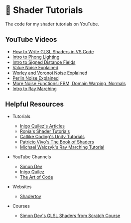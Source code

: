 # 🎨 Shader Tutorials

The code for my shader tutorials on YouTube.

## YouTube Videos

- [How to Write GLSL Shaders in VS Code](https://www.youtube.com/watch?v=7UvpTTEE1Hs)
- [Intro to Phong Lighting](https://www.youtube.com/watch?v=LKXAIuCaKAQ)
- [Intro to Signed Distance Fields](https://www.youtube.com/watch?v=pEdlZ9W2Xs0)
- [Value Noise Explained](https://www.youtube.com/watch?v=KllOFoUnKhU)
- [Worley and Voronoi Noise Explained](https://www.youtube.com/watch?v=vcfIJ5Uu6Qw)
- [Perlin Noise Explained](https://www.youtube.com/watch?v=7fd331zsie0)
- [More Noise Functions: FBM, Domain Warping, Normals](https://www.youtube.com/watch?v=cWiLGZPwXCs)
- [Intro to Ray Marching](https://www.youtube.com/watch?v=TSAIR03FPfY)

## Helpful Resources

- Tutorials

  - [Inigo Quilez's Articles](https://iquilezles.org/articles/)
  - [Ronja's Shader Tutorials](https://ronja-tutorials.com/)
  - [Catlike Coding's Unity Tutorials](https://catlikecoding.com/unity/tutorials/)
  - [Patricio Vivo's The Book of Shaders](https://thebookofshaders.com/)
  - [Michael Walczyk's Ray Marching Tutorial](https://michaelwalczyk.com/blog-ray-marching.html)

- YouTube Channels

  - [Simon Dev](https://www.youtube.com/@simondev758)
  - [Inigo Quilez](https://www.youtube.com/@InigoQuilez)
  - [The Art of Code](https://www.youtube.com/@TheArtofCodeIsCool)

- Websites

  - [Shadertoy](https://www.shadertoy.com/)

- Courses

  - [Simon Dev's GLSL Shaders from Scratch Course](https://simondev.teachable.com/)
